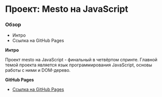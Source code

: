 # Проект: Mesto на JavaScript

### Обзор
* Интро
* Ссылка на GitHub Pages

**Интро**

Проект mesto на JavaScript - финальный в четвёртом спринте.
Главной темой проекта является язык программирования JavaScript, основы работы с ними и DOM-дерево.

**GitHub Pages**

* [Ссылка на GitHub Pages](https://mosgor.github.io/YaPracticum-Frontend/FourthSprint/index.html)
